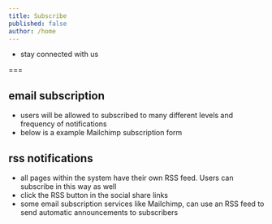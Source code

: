 ```yaml
---
title: Subscribe
published: false
author: /home
---
```


- stay connected with us

===

## email subscription
- users will be allowed to subscribed to many different levels and frequency of notifications
- below is a example Mailchimp subscription form

## rss notifications
- all pages within the system have their own RSS feed. Users can subscribe in this way as well
- click the RSS button in the social share links
- some email subscription services like Mailchimp, can use an RSS feed to send automatic announcements to subscribers

